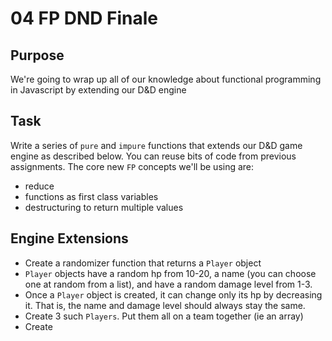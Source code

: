 # 04 FP DND Finale

## Purpose

We're going to wrap up all of our knowledge about functional programming in Javascript by extending our D&D engine

## Task

Write a series of `pure` and `impure` functions that extends our D&D game engine as described below. You can reuse bits of code from previous assignments. The core new `FP` concepts we'll be using are:

- reduce
- functions as first class variables
- destructuring to return multiple values

## Engine Extensions

- Create a randomizer function that returns a `Player` object
- `Player` objects have a random hp from 10-20, a name (you can choose one at random from a list), and have a random damage level from 1-3.
- Once a `Player` object is created, it can change only its hp by decreasing it. That is, the name and damage level should always stay the same.
- Create 3 such `Players`. Put them all on a team together (ie an array)
- Create 
